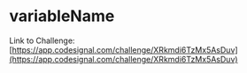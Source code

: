 # variableName

Link to Challenge: [https://app.codesignal.com/challenge/XRkmdi6TzMx5AsDuv](https://app.codesignal.com/challenge/XRkmdi6TzMx5AsDuv)